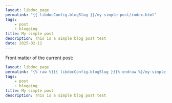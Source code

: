 ```yaml
---
layout: libdoc_page
permalink: "{{ libdocConfig.blogSlug }}/my-simple-post/index.html"
tags:
    - post
    - blogging
title: My simple post
description: This is a simple blog post test
date: 2025-02-12
---
```


Front matter of the current post:

```yaml
layout: libdoc_page
permalink: "{% raw %}{{ libdocConfig.blogSlug }}{% endraw %}/my-simple-post/index.html"
tags:
    - post
    - blogging
title: My simple post
description: This is a simple blog post test
```